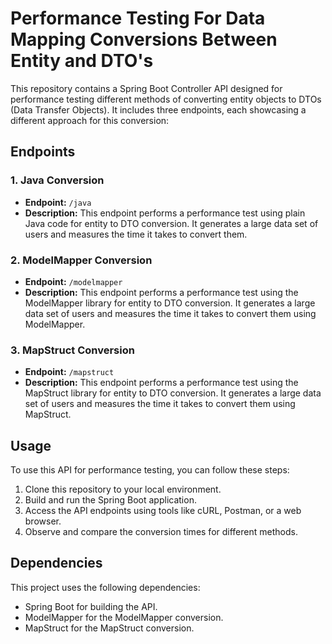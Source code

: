 # Performance Testing For Data Mapping Conversions Between Entity and DTO's

This repository contains a Spring Boot Controller API designed for performance testing different methods of converting entity objects to DTOs (Data Transfer Objects). It includes three endpoints, each showcasing a different approach for this conversion:

## Endpoints

### 1. Java Conversion

- **Endpoint:** `/java`
- **Description:** This endpoint performs a performance test using plain Java code for entity to DTO conversion. It generates a large data set of users and measures the time it takes to convert them.

### 2. ModelMapper Conversion

- **Endpoint:** `/modelmapper`
- **Description:** This endpoint performs a performance test using the ModelMapper library for entity to DTO conversion. It generates a large data set of users and measures the time it takes to convert them using ModelMapper.

### 3. MapStruct Conversion

- **Endpoint:** `/mapstruct`
- **Description:** This endpoint performs a performance test using the MapStruct library for entity to DTO conversion. It generates a large data set of users and measures the time it takes to convert them using MapStruct.

## Usage

To use this API for performance testing, you can follow these steps:

1. Clone this repository to your local environment.
2. Build and run the Spring Boot application.
3. Access the API endpoints using tools like cURL, Postman, or a web browser.
4. Observe and compare the conversion times for different methods.

## Dependencies

This project uses the following dependencies:

- Spring Boot for building the API.
- ModelMapper for the ModelMapper conversion.
- MapStruct for the MapStruct conversion.
